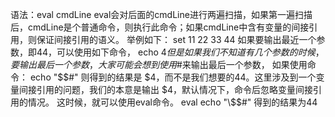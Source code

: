 语法：eval cmdLine
eval会对后面的cmdLine进行两遍扫描，如果第一遍扫描后，cmdLine是个普通命令，则执行此命令；如果cmdLine中含有变量的间接引用，则保证间接引用的语义。
举例如下：
set 11 22 33 44
如果要输出最近一个参数，即44，可以使用如下命令，
echo $4
但是如果我们不知道有几个参数的时候，要输出最后一个参数，大家可能会想到使用$#来输出最后一个参数，
如果使用命令：
echo "\$$#"
则得到的结果是 $4，而不是我们想要的44。这里涉及到一个变量间接引用的问题，我们的本意是输出 $4，默认情况下，命令后忽略变量间接引用的情况。
这时候，就可以使用eval命令。
eval echo "\$$#"
得到的结果为44
